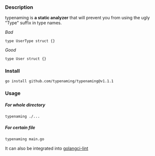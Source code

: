 ### Description
typenaming is **a static analyzer** that will prevent you from using the ugly "Type" suffix in type names.

_Bad_
```golang
type UserType struct {}
```

_Good_
```golang
type User struct {}
```
### Install
```bash
go install github.com/typenaming/typenaming@v1.1.1
```
### Usage
##### For whole directory
```bash
typenaming ./...
```
##### For certain file
```bash
typenaming main.go
```
It can also be integrated into [golangci-lint](https://github.com/golangci/golangci-lint)
